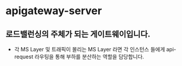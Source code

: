 # apigateway-server
## 로드밸런싱의 주체가 되는 게이트웨이입니다.
* 각 MS Layer 및 트래픽이 몰리는 MS Layer 라면 각 인스턴스 들에게 api-request 라우팅을 통해 부하를 분산하는 역할을 담당합니다.
